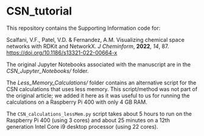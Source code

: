 # CSN_tutorial

This repository contains the Supporting Information code for:

Scalfani, V.F., Patel, V.D. & Fernandez, A.M. Visualizing chemical space networks with RDKit and NetworkX.
*J Cheminform*, **2022**, *14*, 87. https://doi.org/10.1186/s13321-022-00664-x

The original Jupyter Notebooks associated with the manuscript are in the *CSN_Jupyter_Notebooks/* folder.

The *Less_Memory_Calculations/* folder contains an alternative script for the CSN calculations that uses less memory.
This script/method was not part of the original article; we added it here as it was useful to us for running the
calculations on a Raspberry Pi 400 with only 4 GB RAM.

The `CSN_calculations_lessMem.py` script takes about 5 hours to run on the Raspberry Pi 400 (using 3 cores)
and about 25 minutes on a 12th generation Intel Core i9 desktop processor (using 22 cores).


